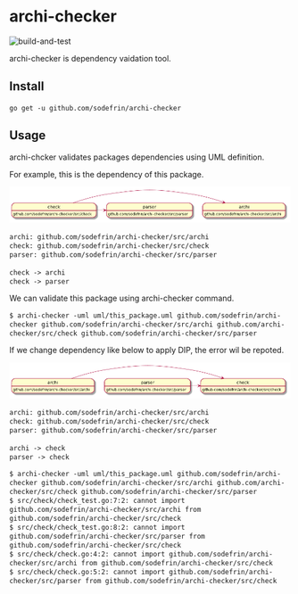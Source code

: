 # archi-checker

![build-and-test](https://github.com/sodefrin/archi-checker/workflows/build-and-test/badge.svg)

archi-checker is dependency vaidation tool. 

## Install

```
go get -u github.com/sodefrin/archi-checker
```

## Usage

archi-chcker validates packages dependencies using UML definition.

For example, this is the dependency of this package.

![normaql-archi](./uml/normal_archi.png)

```
archi: github.com/sodefrin/archi-checker/src/archi
check: github.com/sodefrin/archi-checker/src/check
parser: github.com/sodefrin/archi-checker/src/parser

check -> archi
check -> parser
```

We can validate this package using archi-checker command.

```
$ archi-checker -uml uml/this_package.uml github.com/sodefrin/archi-checker github.com/sodefrin/archi-checker/src/archi github.com/archi-checker/src/check github.com/sodefrin/archi-checker/src/parser  
```

If we change dependency like below to apply DIP, the error wil be repoted.

![dip-archi](./uml/dip_archi.png)

```
archi: github.com/sodefrin/archi-checker/src/archi
check: github.com/sodefrin/archi-checker/src/check
parser: github.com/sodefrin/archi-checker/src/parser

archi -> check
parser -> check
```

```
$ archi-checker -uml uml/this_package.uml github.com/sodefrin/archi-checker github.com/sodefrin/archi-checker/src/archi github.com/archi-checker/src/check github.com/sodefrin/archi-checker/src/parser  
$ src/check/check_test.go:7:2: cannot import github.com/sodefrin/archi-checker/src/archi from github.com/sodefrin/archi-checker/src/check
$ src/check/check_test.go:8:2: cannot import github.com/sodefrin/archi-checker/src/parser from github.com/sodefrin/archi-checker/src/check
$ src/check/check.go:4:2: cannot import github.com/sodefrin/archi-checker/src/archi from github.com/sodefrin/archi-checker/src/check
$ src/check/check.go:5:2: cannot import github.com/sodefrin/archi-checker/src/parser from github.com/sodefrin/archi-checker/src/check
```
